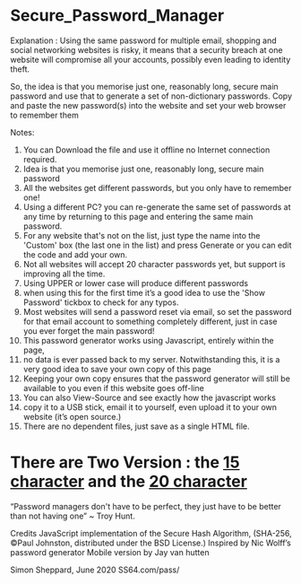 # Secure_Password_Manager

Explanation :
Using the same password for multiple email, shopping and social networking websites is risky, 
it means that a security breach at one website will compromise all your accounts, possibly even leading to identity theft.

So, the idea is that you memorise just one, reasonably long, secure main password and use that to generate a set of non-dictionary passwords. 
Copy and paste the new password(s) into the website and set your web browser to remember them

Notes: 
1) You can Download the file and use it offline no Internet connection required.
2) Idea is that you memorise just one, reasonably long, secure main password
3) All the websites get different passwords, but you only have to remember one!
4) Using a different PC? you can re-generate the same set of passwords at any time by returning to this page and entering the same main password.
5) For any website that's not on the list, just type the name into the 'Custom' box (the last one in the list) and press Generate or you can edit the code and add your own. 
6) Not all websites will accept 20 character passwords yet, but support is improving all the time.
7) Using UPPER or lower case will produce different passwords
8) when using this for the first time it’s a good idea to use the 'Show Password' tickbox to check for any typos.
9) Most websites will send a password reset via email, so set the password for that email account to something completely different, just in case you ever forget the main password!
10) This password generator works using Javascript, entirely within the page,
11) no data is ever passed back to my server. Notwithstanding this, it is a very good idea to save your own copy of this page
12) Keeping your own copy ensures that the password generator will still be available to you even if this website goes off-line
13) You can also View-Source and see exactly how the javascript works
14) copy it to a USB stick, email it to yourself, even upload it to your own website (it’s open source.)
15) There are no dependent files, just save as a single HTML file.

<h1>There are Two Version : the <a href="https://github.com/Xdev200/Secure_Password_Manager/blob/master/Passwords-15char.html">15 character</a> and the <a href="https://github.com/Xdev200/Secure_Password_Manager/blob/master/Passwords-20char.html">20 character</a></h1>
  
“Password managers don't have to be perfect, they just have to be better than not having one” ~ Troy Hunt.

Credits
JavaScript implementation of the Secure Hash Algorithm, (SHA-256, ©Paul Johnston, distributed under the BSD License.) Inspired by Nic Wolff’s password generator Mobile version by Jay van hutten

Simon Sheppard, June 2020
SS64.com/pass/
